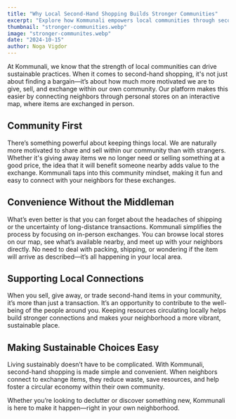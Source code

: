 ```yaml
---
title: "Why Local Second-Hand Shopping Builds Stronger Communities"
excerpt: "Explore how Kommunali empowers local communities through second-hand shopping."
thumbnail: "stronger-communities.webp"
image: "stronger-communites.webp"
date: "2024-10-15"
author: Noga Vigdor
---
```


At Kommunali, we know that the strength of local communities can drive sustainable practices. When it comes to second-hand shopping, it's not just about finding a bargain—it’s about how much more motivated we are to give, sell, and exchange within our own community. Our platform makes this easier by connecting neighbors through personal stores on an interactive map, where items are exchanged in person.

## Community First

There’s something powerful about keeping things local. We are naturally more motivated to share and sell within our community than with strangers. Whether it's giving away items we no longer need or selling something at a good price, the idea that it will benefit someone nearby adds value to the exchange. Kommunali taps into this community mindset, making it fun and easy to connect with your neighbors for these exchanges.

## Convenience Without the Middleman

What’s even better is that you can forget about the headaches of shipping or the uncertainty of long-distance transactions. Kommunali simplifies the process by focusing on in-person exchanges. You can browse local stores on our map, see what’s available nearby, and meet up with your neighbors directly. No need to deal with packing, shipping, or wondering if the item will arrive as described—it’s all happening in your local area.

## Supporting Local Connections

When you sell, give away, or trade second-hand items in your community, it’s more than just a transaction. It’s an opportunity to contribute to the well-being of the people around you. Keeping resources circulating locally helps build stronger connections and makes your neighborhood a more vibrant, sustainable place.

## Making Sustainable Choices Easy

Living sustainably doesn’t have to be complicated. With Kommunali, second-hand shopping is made simple and convenient. When neighbors connect to exchange items, they reduce waste, save resources, and help foster a circular economy within their own community.

Whether you’re looking to declutter or discover something new, Kommunali is here to make it happen—right in your own neighborhood.
